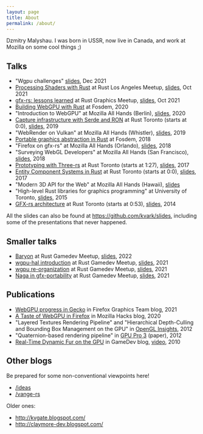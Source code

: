 ```yaml
---
layout: page
title: About
permalink: /about/
---
```


Dzmitry Malyshau.
I was born in USSR, now live in Canada, and work at Mozilla on some cool things ;)

## Talks

- "Wgpu challenges" [slides](https://github.com/kvark/slides/blob/b3cbeaa4704dd6090cf633e5b559390e744f6c1c/md/WgpuChallenges.md), Dec 2021
- [Processing Shaders with Rust](https://vimeo.com/632377558) at Rust Los Angeles Meetup, [slides](https://github.com/kvark/slides/blob/73d1b22adf06bb463a1fbe5a4d7bc4edb906bb76/md/ProcessingShaders.md), Oct 2021
- [gfx-rs: lessons learned](https://vimeo.com/621152607) at Rust Graphics Meetup, [slides](https://github.com/kvark/slides/blob/4a0c110e0efb3a982eaa3de0f1e4ba04d0be56d8/md/GfxLessonsLearned.md), Oct 2021
- [Building WebGPU with Rust](https://fosdem.org/2020/schedule/event/rust_webgpu/) at Fosdem, 2020
- "Introduction to WebGPU" at Mozilla All Hands (Berlin), [slides](https://github.com/kvark/slides/raw/d3d9009aaefa98f63fa3c63b35c847c87b062d33/IntroductionToWebGPU_BerlinAllHands.pdf), 2020
- [Capture infrastructure with Serde and RON](https://www.youtube.com/watch?v=F1AquroPfcI) at Rust Toronto (starts at 0:0), [slides](https://github.com/kvark/slides/raw/d3d9009aaefa98f63fa3c63b35c847c87b062d33/WR_Capture_Infrastructure_RustTorontoMeetup.pdf), 2019
- "WebRender on Vulkan" at Mozilla All Hands (Whistler), [slides](https://github.com/kvark/slides/raw/d3d9009aaefa98f63fa3c63b35c847c87b062d33/WebRenderOnVulkan_WhistlerAllHands.pdf), 2019
- [Portable graphics abstraction in Rust](https://archive.fosdem.org/2018/schedule/event/rust_vulkan_gfx_rs/) at Fosdem, 2018
- "Firefox on gfx-rs" at Mozilla All Hands (Orlando), [slides](https://github.com/kvark/slides/raw/d3d9009aaefa98f63fa3c63b35c847c87b062d33/FirefoxOnGFX_OrlandoAllHands.pdf), 2018
- "Surveying WebGL Developers" at Mozilla All Hands (San Francisco), [slides](https://github.com/kvark/slides/raw/ab961cb7c379530af5a23bc2652d2bf0f4c8e637/SurveyingWebGLDevelopers_SanFranAllHands.pdf), 2018
- [Prototyping with Three-rs](https://www.youtube.com/watch?v=ciUfrpv-568) at Rust Toronto (starts at 1:27), [slides](https://github.com/kvark/slides/raw/d3d9009aaefa98f63fa3c63b35c847c87b062d33/ThreeRS_RustTorontoMeetup.pdf), 2017 
- [Entity Component Systems in Rust](https://www.youtube.com/watch?v=7WXE-2LRrXQ) at Rust Toronto (starts at 0:0), [slides](https://github.com/kvark/slides/raw/d3d9009aaefa98f63fa3c63b35c847c87b062d33/ECS_WithRust_RustTorontoMeetup.pdf), 2017
- "Modern 3D API for the Web" at Mozilla All Hands (Hawaii), [slides](https://github.com/kvark/slides/raw/d3d9009aaefa98f63fa3c63b35c847c87b062d33/WebMetal_HawaiiAllHands.pdf)
- "High-level Rust libraries for graphics programming" at University of Toronto, [slides](https://github.com/kvark/slides/raw/d3d9009aaefa98f63fa3c63b35c847c87b062d33/GFX_HighLevel_RustTorontoMeetup.pdf), 2015
- [GFX-rs architecture](https://air.mozilla.org/toronto-rust-meetup-october-2014/) at Rust Toronto (starts at 0:53), [slides](https://github.com/kvark/slides/raw/d3d9009aaefa98f63fa3c63b35c847c87b062d33/GFX_RustTorontoMeetup.pdf), 2014 

All the slides can also be found at https://github.com/kvark/slides, including some of the presentations that never happened.

## Smaller talks

- [Baryon](https://youtu.be/adt63Gqt6yA?t=1907) at Rust Gamedev Meetup, [slides](https://hackmd.io/@kvark/baryon/), 2022
- [wgpu-hal introduction](https://www.youtube.com/watch?v=0cefGQyZXH4&t=2508s) at Rust Gamedev Meetup, [slides](https://github.com/kvark/slides/blob/4a0c110e0efb3a982eaa3de0f1e4ba04d0be56d8/md/WgpuHalOverview.md), 2021
- [wgpu re-organization](https://www.youtube.com/watch?v=Wuwxh958P6I&t=3309s) at Rust Gamedev Meetup, [slides](https://github.com/kvark/slides/blob/799fc6cdfe3d040d06b6cb271518d217db42e09b/md/WgpuReorganization.md), 2021
- [Naga in gfx-portability](https://youtu.be/6drrul3p_hU?t=2069) at Rust Gamedev Meetup, [slides](https://github.com/kvark/slides/raw/799fc6cdfe3d040d06b6cb271518d217db42e09b/Rust/NagaInGfxPortability_RustGamedevMeetup.pdf), 2021

## Publications

- [WebGPU progress in Gecko](https://mozillagfx.wordpress.com/2021/03/10/webgpu-progress/) in Firefox Graphics Team blog, 2021
- [A Taste of WebGPU in Firefox](https://hacks.mozilla.org/2020/04/experimental-webgpu-in-firefox/) in Mozilla Hacks blog, 2020
- "Layered Textures Rendering Pipeline" and "Hierarchical Depth-Culling and Bounding Box Management on the GPU" in [OpenGL Insights](https://www.routledge.com/OpenGL-Insights/Cozzi-Riccio/p/book/9781439893760?utm_source=crcpress.com), 2012
- "Quaternion-based rendering pipeline" in [GPU Pro 3](https://www.routledge.com/GPU-PRO-3-Advanced-Rendering-Techniques/Engel/p/book/9781439887820?utm_source=crcpress.com) (paper), 2012
- [Real-Time Dynamic Fur on the GPU](https://www.gamedev.net/tutorials/programming/graphics/real-time-dynamic-fur-on-the-gpu-r2774/) in GameDev blog, [video](https://www.youtube.com/watch?v=xM2_9X-QvfQ), 2010

## Other blogs

Be prepared for some non-conventional viewpoints here!

  - [/ideas](https://kvark.github.io/ideas)
  - [/vange-rs](https://kvark.github.io/vange-rs)

Older ones:
  - http://kvgate.blogspot.com/
  - http://claymore-dev.blogspot.com/
